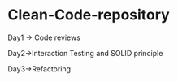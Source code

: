 # Clean-Code-repository

Day1 -> Code reviews

Day2->Interaction Testing and SOLID principle

Day3->Refactoring
